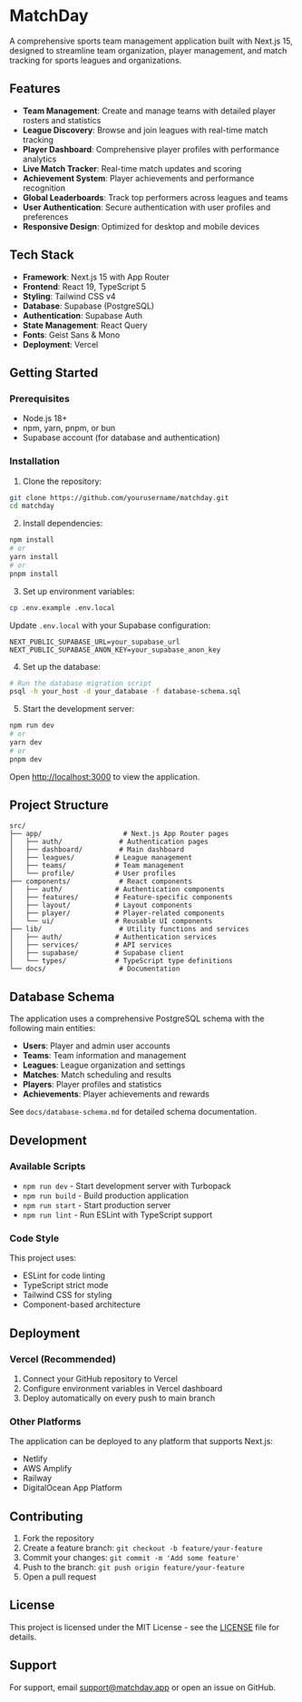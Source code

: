 # MatchDay

A comprehensive sports team management application built with Next.js 15, designed to streamline team organization, player management, and match tracking for sports leagues and organizations.

## Features

- **Team Management**: Create and manage teams with detailed player rosters and statistics
- **League Discovery**: Browse and join leagues with real-time match tracking
- **Player Dashboard**: Comprehensive player profiles with performance analytics
- **Live Match Tracker**: Real-time match updates and scoring
- **Achievement System**: Player achievements and performance recognition
- **Global Leaderboards**: Track top performers across leagues and teams
- **User Authentication**: Secure authentication with user profiles and preferences
- **Responsive Design**: Optimized for desktop and mobile devices

## Tech Stack

- **Framework**: Next.js 15 with App Router
- **Frontend**: React 19, TypeScript 5
- **Styling**: Tailwind CSS v4
- **Database**: Supabase (PostgreSQL)
- **Authentication**: Supabase Auth
- **State Management**: React Query
- **Fonts**: Geist Sans & Mono
- **Deployment**: Vercel

## Getting Started

### Prerequisites

- Node.js 18+ 
- npm, yarn, pnpm, or bun
- Supabase account (for database and authentication)

### Installation

1. Clone the repository:
```bash
git clone https://github.com/yourusername/matchday.git
cd matchday
```

2. Install dependencies:
```bash
npm install
# or
yarn install
# or
pnpm install
```

3. Set up environment variables:
```bash
cp .env.example .env.local
```

Update `.env.local` with your Supabase configuration:
```env
NEXT_PUBLIC_SUPABASE_URL=your_supabase_url
NEXT_PUBLIC_SUPABASE_ANON_KEY=your_supabase_anon_key
```

4. Set up the database:
```bash
# Run the database migration script
psql -h your_host -d your_database -f database-schema.sql
```

5. Start the development server:
```bash
npm run dev
# or
yarn dev
# or
pnpm dev
```

Open [http://localhost:3000](http://localhost:3000) to view the application.

## Project Structure

```
src/
├── app/                    # Next.js App Router pages
│   ├── auth/              # Authentication pages
│   ├── dashboard/         # Main dashboard
│   ├── leagues/          # League management
│   ├── teams/            # Team management
│   └── profile/          # User profiles
├── components/            # React components
│   ├── auth/             # Authentication components
│   ├── features/         # Feature-specific components
│   ├── layout/           # Layout components
│   ├── player/           # Player-related components
│   └── ui/               # Reusable UI components
├── lib/                   # Utility functions and services
│   ├── auth/             # Authentication services
│   ├── services/         # API services
│   ├── supabase/         # Supabase client
│   └── types/            # TypeScript type definitions
└── docs/                  # Documentation
```

## Database Schema

The application uses a comprehensive PostgreSQL schema with the following main entities:

- **Users**: Player and admin user accounts
- **Teams**: Team information and management
- **Leagues**: League organization and settings
- **Matches**: Match scheduling and results
- **Players**: Player profiles and statistics
- **Achievements**: Player achievements and rewards

See `docs/database-schema.md` for detailed schema documentation.

## Development

### Available Scripts

- `npm run dev` - Start development server with Turbopack
- `npm run build` - Build production application
- `npm run start` - Start production server
- `npm run lint` - Run ESLint with TypeScript support

### Code Style

This project uses:
- ESLint for code linting
- TypeScript strict mode
- Tailwind CSS for styling
- Component-based architecture

## Deployment

### Vercel (Recommended)

1. Connect your GitHub repository to Vercel
2. Configure environment variables in Vercel dashboard
3. Deploy automatically on every push to main branch

### Other Platforms

The application can be deployed to any platform that supports Next.js:
- Netlify
- AWS Amplify
- Railway
- DigitalOcean App Platform

## Contributing

1. Fork the repository
2. Create a feature branch: `git checkout -b feature/your-feature`
3. Commit your changes: `git commit -m 'Add some feature'`
4. Push to the branch: `git push origin feature/your-feature`
5. Open a pull request

## License

This project is licensed under the MIT License - see the [LICENSE](LICENSE) file for details.

## Support

For support, email support@matchday.app or open an issue on GitHub.
